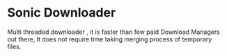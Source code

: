 # Sonic Downloader
Multi threaded downloader , it is faster than few  paid Download Managers out there,
It does not require time taking merging process of temporary files.
